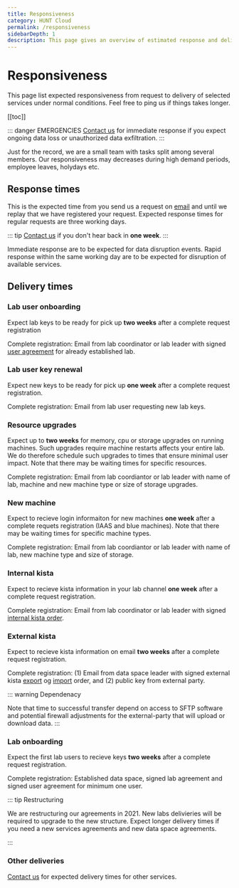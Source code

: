 ```yaml
---
title: Responsiveness
category: HUNT Cloud
permalink: /responsiveness
sidebarDepth: 1
description: This page gives an overview of estimated response and delivery times for HUNT Cloud services.
---
```


# Responsiveness

This page list expected responsiveness from request to delivery of selected services under normal conditions. Feel free to ping us if things takes longer. 

[[toc]]

::: danger EMERGENCIES
[Contact us](/contact) for immediate response if you expect ongoing data loss or unauthorized data exfiltration.
:::

Just for the record, we are a small team with tasks split among several members. Our responsiveness may decreases during high demand periods, employee leaves, holydays etc.

## Response times

This is the expected time from you send us a request on [email](/contact) and until we replay that we have registered your request. Expected response times for regular requests are three working days.

::: tip 
[Contact us](/contact) if you don't hear back in **one week**.
:::

Immediate response are to be expected for data disruption events. Rapid response within the same working day are to be expected for disruption of available services. 

## Delivery times

### Lab user onboarding

Expect lab keys to be ready for pick up **two weeks** after a complete request registration 

Complete registration: Email from lab coordinator or lab leader with signed [user agreement](/agreements/downloads/#internal-kista-order) for already established lab.

### Lab user key renewal

Expect new keys to be ready for pick up **one week** after a complete request registration.

Complete registration: Email from lab user requesting new lab keys.

### Resource upgrades

Expect up to **two weeks** for memory, cpu or storage upgrades on running machines. Such upgrades require machine restarts affects your entire lab. We do therefore schedule such upgrades to times that ensure minimal user impact. Note that there may be waiting times for specific resources.

Complete registration: Email from lab coordiantor or lab leader with name of lab, machine and new machine type or size of storage upgrades. 

### New machine

Expect to recieve login informaiton for new machines **one week** after a complete requets registration (IAAS and blue machines). Note that there may be waiting times for specific machine types.

Complete registration: Email from lab coordiantor or lab leader with name of lab, new machine type and size of storage.

### Internal kista

Expect to recieve kista information in your lab channel **one week** after a complete request registration. 

Complete registration: Email from lab coordinator or lab leader with signed [internal kista order](/agreements/downloads/#internal-kista-order).

### External kista

Expect to recieve kista information on email **two weeks** after a complete request registration.

Complete registration: (1) Email from data space leader with signed external kista [export](/agreements/downloads/#external-kista-export-order) og [import](/agreements/downloads/#external-kista-import-order) order, and (2) public key from external party.

::: warning Dependenacy

Note that time to successful transfer depend on access to SFTP software and potential firewall adjustments for the external-party that will upload or download data.
:::

### Lab onboarding

Expect the first lab users to recieve keys **two weeks** after a complete request registration. 

Complete registration: Established data space, signed lab agreement and signed user agreement for minimum one user.

::: tip Restructuring

We are restructuring our agreements in 2021. New labs delivieries will be required to upgrade to the new structure. Expect longer delivery times if you need a new services agreements and new data space agreements. 

:::

### Other deliveries

[Contact us](/contact) for expected delivery times for other services.


